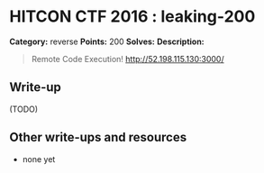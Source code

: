 # HITCON CTF 2016 : leaking-200

**Category:** reverse
**Points:** 200
**Solves:**
**Description:**

> Remote Code Execution! <http://52.198.115.130:3000/>


## Write-up

(TODO)

## Other write-ups and resources

* none yet
